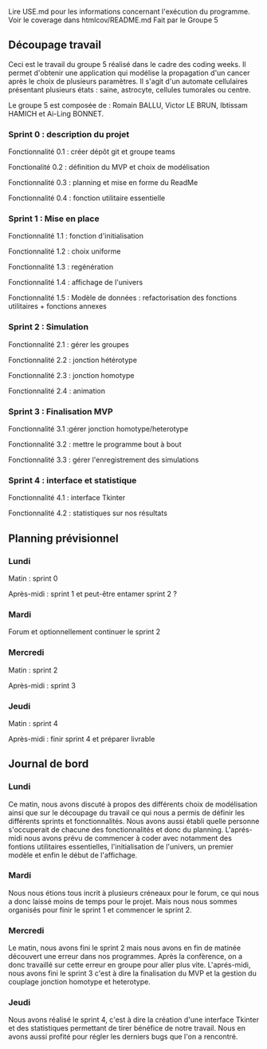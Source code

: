 Lire USE.md pour les informations concernant l'exécution du programme.
Voir le coverage dans htmlcov/README.md
Fait par le Groupe 5



## Découpage travail 

Ceci est le travail du groupe 5 réalisé dans le cadre des coding weeks. Il permet d'obtenir une application qui modélise la propagation d'un cancer après le choix de plusieurs paramètres. Il s'agit d'un automate cellulaires présentant plusieurs états : saine, astrocyte, cellules tumorales ou centre. 

Le groupe 5 est composée de : Romain BALLU, Victor LE BRUN, Ibtissam HAMICH et Ai-Ling BONNET. 

### Sprint 0 : description du projet

Fonctionnalité 0.1 : créer dépôt git et groupe teams 

Fonctionalité 0.2 : définition du MVP et choix de modélisation 

Fonctionnalité 0.3 : planning et mise en forme du ReadMe 

Fonctionnalité 0.4 : fonction utilitaire essentielle 

### Sprint 1 : Mise en place

Fonctionnalité 1.1 : fonction d'initialisation 

Fonctionnalité 1.2 : choix uniforme

Fonctionnalité 1.3 : regénération

Fonctionnalité 1.4 : affichage de l'univers

Fonctionnalité 1.5 : Modèle de données : refactorisation des fonctions utilitaires + fonctions annexes 


### Sprint 2  : Simulation 

Fonctionnalité 2.1 : gérer les groupes

Fonctionnalité 2.2 : jonction hétérotype 

Fonctionnalité 2.3 : jonction homotype 

Fonctionnalité 2.4 : animation

### Sprint 3 : Finalisation MVP
Fonctionnalité 3.1 :gérer jonction homotype/heterotype

Fonctionnalité 3.2 : mettre le programme bout à bout

Fonctionnalité 3.3 : gérer l'enregistrement des simulations


### Sprint 4 : interface et statistique 
Fonctionnalité 4.1 : interface Tkinter 

Fonctionnalité 4.2 : statistiques sur nos résultats 


## Planning prévisionnel 

### Lundi
Matin : sprint 0 

Après-midi : sprint 1 et peut-être entamer sprint 2 ? 

### Mardi
Forum et optionnellement continuer le sprint 2  

### Mercredi 
Matin : sprint 2 

Après-midi : sprint 3 

### Jeudi
Matin : sprint 4

Après-midi : finir sprint 4 et préparer livrable

## Journal de bord  

### Lundi 
Ce matin, nous avons discuté à propos des différents choix de modélisation ainsi que sur le découpage du travail ce qui nous a permis de définir les différents sprints et fonctionnalités. Nous avons aussi établi quelle personne s'occuperait de chacune des fonctionnalités et donc du planning. L'aprés-midi nous avons prévu de commencer à coder avec notamment des fontions utilitaires essentielles, l'initialisation de l'univers, un premier modèle et enfin le début de l'affichage. 

### Mardi 
Nous nous étions tous incrit à plusieurs créneaux pour le forum, ce qui nous a donc laissé moins de temps pour le projet. Mais nous nous sommes organisés pour finir le sprint 1 et commencer le sprint 2. 

### Mercredi 
 Le matin, nous avons fini le sprint 2 mais nous avons en fin de matinée découvert une erreur dans nos programmes. Après la confèrence, on a donc travaillé sur cette erreur en groupe pour aller plus vite. L'aprés-midi, nous avons fini le sprint 3 c'est à dire la finalisation du MVP et la gestion du couplage jonction homotype et heterotype. 

### Jeudi 
Nous avons réalisé le sprint 4, c'est à dire la création d'une interface Tkinter et des statistiques permettant de tirer bénéfice de notre travail. Nous en avons aussi profité pour régler les derniers bugs que l'on a rencontré. 